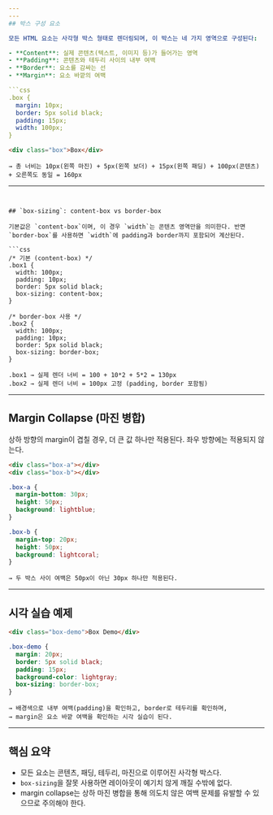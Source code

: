 ```yaml
---
---
## 박스 구성 요소

모든 HTML 요소는 사각형 박스 형태로 렌더링되며, 이 박스는 네 가지 영역으로 구성된다:

- **Content**: 실제 콘텐츠(텍스트, 이미지 등)가 들어가는 영역
- **Padding**: 콘텐츠와 테두리 사이의 내부 여백
- **Border**: 요소를 감싸는 선
- **Margin**: 요소 바깥의 여백

```css
.box {
  margin: 10px;
  border: 5px solid black;
  padding: 15px;
  width: 100px;
}

```

```html
<div class="box">Box</div>

```

```
→ 총 너비는 10px(왼쪽 마진) + 5px(왼쪽 보더) + 15px(왼쪽 패딩) + 100px(콘텐츠) + 오른쪽도 동일 = 160px

```

---
```


## `box-sizing`: content-box vs border-box

기본값은 `content-box`이며, 이 경우 `width`는 콘텐츠 영역만을 의미한다. 반면 `border-box`를 사용하면 `width`에 padding과 border까지 포함되어 계산된다.

```css
/* 기본 (content-box) */
.box1 {
  width: 100px;
  padding: 10px;
  border: 5px solid black;
  box-sizing: content-box;
}

/* border-box 사용 */
.box2 {
  width: 100px;
  padding: 10px;
  border: 5px solid black;
  box-sizing: border-box;
}

```

```
.box1 → 실제 렌더 너비 = 100 + 10*2 + 5*2 = 130px
.box2 → 실제 렌더 너비 = 100px 고정 (padding, border 포함됨)

```

---

## Margin Collapse (마진 병합)

상하 방향의 margin이 겹칠 경우, 더 큰 값 하나만 적용된다. 좌우 방향에는 적용되지 않는다.

```html
<div class="box-a"></div>
<div class="box-b"></div>

```

```css
.box-a {
  margin-bottom: 30px;
  height: 50px;
  background: lightblue;
}

.box-b {
  margin-top: 20px;
  height: 50px;
  background: lightcoral;
}

```

```
→ 두 박스 사이 여백은 50px이 아닌 30px 하나만 적용된다.

```

---

## 시각 실습 예제

```html
<div class="box-demo">Box Demo</div>

```

```css
.box-demo {
  margin: 20px;
  border: 5px solid black;
  padding: 15px;
  background-color: lightgray;
  box-sizing: border-box;
}

```

```
→ 배경색으로 내부 여백(padding)을 확인하고, border로 테두리를 확인하며,
→ margin은 요소 바깥 여백을 확인하는 시각 실습이 된다.

```

---

## 핵심 요약

- 모든 요소는 콘텐츠, 패딩, 테두리, 마진으로 이루어진 사각형 박스다.
- `box-sizing`을 잘못 사용하면 레이아웃이 예기치 않게 깨질 수밖에 없다.
- margin collapse는 상하 마진 병합을 통해 의도치 않은 여백 문제를 유발할 수 있으므로 주의해야 한다.